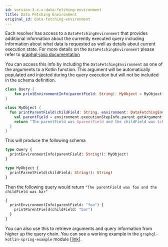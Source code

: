 ```yaml
---
id: version-3.x.x-data-fetching-environment
title: Data Fetching Environment
original_id: data-fetching-environment
---
```

Each resolver has access to a `DataFetchingEnvironment` that provides additional information about the currently executed query including information about what data is requested
as well as details about current execution state. For more details on the `DataFetchingEnvironment` please refer to [graphql-java documentation](https://www.graphql-java.com/documentation/v14/data-fetching/)

You can access this info by including the `DataFetchingEnvironment` as one of the arguments to a Kotlin function. This argument will be automatically populated and injected
during the query execution but will not be included in the schema definition.

```kotlin
class Query {
    fun printEnvironmentInfo(parentField: String): MyObject = MyObject()
}

class MyObject {
  fun printParentField(childField: String, environment: DataFetchingEnvironment): String {
    val parentField = environment.executionStepInfo.parent.getArgument("parentField")
    return "The parentField was $parentField and the childField was $childField"
  }
}
```

This will produce the following schema

```graphql
type Query {
  printEnvironmentInfo(parentField: String!): MyObject!
}

type MyObject {
  printParentField(childField: String!): String!
}
```

Then the following query would return `"The parentField was foo and the childField was bar"`

```graphql
{
  printEnvironmentInfo(parentField: "foo") {
    printParentField(childField: "bar")
  }
}
```

You can also use this to retrieve arguments and query information from higher up the query chain. You can see a working
example in the `graphql-kotlin-spring-example` module
[[link](https://github.com/ExpediaGroup/graphql-kotlin/blob/master/examples/spring/src/main/kotlin/com/expediagroup/graphql/examples/query/EnvironmentQuery.kt)].


